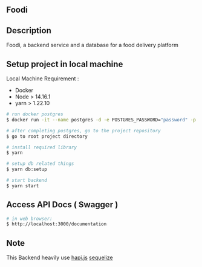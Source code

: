 ## Foodi

## Description

Foodi, a backend service and a database for a food delivery platform

## Setup project in local machine

Local Machine Requirement :

- Docker
- Node > 14.16.1
- yarn > 1.22.10

```bash
# run docker postgres
$ docker run -it --name postgres -d -e POSTGRES_PASSWORD="password" -p 5431:5432 -v /var/lib/postgresql/data:/var/lib/postgresql/data postgres

# after completing postgres, go to the project repository
$ go to root project directory

# install required library
$ yarn

# setup db related things
$ yarn db:setup

# start backend
$ yarn start

```

## Access API Docs ( Swagger )

```bash
# in web browser:
$ http://localhost:3000/documentation

```

## Note

This Backend heavily use [hapi.js](https://hapi.dev/)
[sequelize](https://sequelize.org/)
